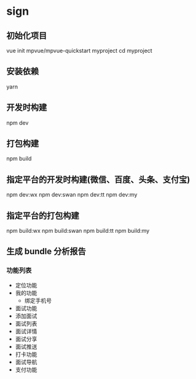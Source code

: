 # sign
## 初始化项目
vue init mpvue/mpvue-quickstart myproject
cd myproject

## 安装依赖
yarn

## 开发时构建
npm dev

## 打包构建
npm build

## 指定平台的开发时构建(微信、百度、头条、支付宝)
npm dev:wx
npm dev:swan
npm dev:tt
npm dev:my

## 指定平台的打包构建
npm build:wx
npm build:swan
npm build:tt
npm build:my

## 生成 bundle 分析报告

### 功能列表
 - 定位功能
 - 我的功能
   - 绑定手机号
 - 面试功能
 - 添加面试
 - 面试列表
 - 面试详情
 - 面试分享
 - 面试推送
 - 打卡功能
 - 面试导航
 - 支付功能
